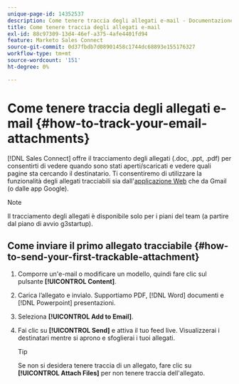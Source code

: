```yaml
---
unique-page-id: 14352537
description: Come tenere traccia degli allegati e-mail - Documentazione di Marketo - Documentazione del prodotto
title: Come tenere traccia degli allegati e-mail
exl-id: 88c97309-13d4-46ef-a375-4afe4401fd94
feature: Marketo Sales Connect
source-git-commit: 0d37fbdb7d08901458c1744dc68893e155176327
workflow-type: tm+mt
source-wordcount: '151'
ht-degree: 0%

---
```


# Come tenere traccia degli allegati e-mail {#how-to-track-your-email-attachments}

[!DNL Sales Connect] offre il tracciamento degli allegati (.doc, .ppt, .pdf) per consentirti di vedere quando sono stati aperti/scaricati e vedere quali pagine sta cercando il destinatario. Ti consentiremo di utilizzare la funzionalità degli allegati tracciabili sia dall&#39;[applicazione Web](https://toutapp.com/login) che da Gmail (o dalle app Google).

>[!NOTE]
>
>Il tracciamento degli allegati è disponibile solo per i piani del team (a partire dal piano di avvio g3startup).

## Come inviare il primo allegato tracciabile {#how-to-send-your-first-trackable-attachment}

1. Comporre un&#39;e-mail o modificare un modello, quindi fare clic sul pulsante **[!UICONTROL Content]**.

1. Carica l’allegato e invialo. Supportiamo PDF, [!DNL Word] documenti e [!DNL Powerpoint] presentazioni.

1. Seleziona **[!UICONTROL Add to Email]**.

1. Fai clic su **[!UICONTROL Send]** e attiva il tuo feed live. Visualizzerai i destinatari mentre si aprono e sfoglierai i tuoi allegati.

   >[!TIP]
   >
   >Se non si desidera tenere traccia di un allegato, fare clic su **[!UICONTROL Attach Files]** per non tenere traccia dell&#39;allegato.
